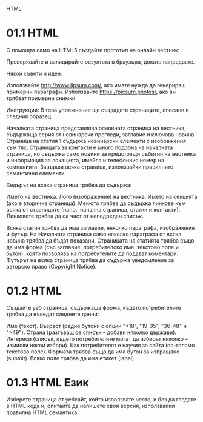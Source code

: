 HTML

# 01.1 HTML
С помощта само на HTML5 създайте прототип на онлайн вестник:

Проверявайте и валидирайте резултата в браузъра, докато напредвате.

Някои съвети и идеи:

Използвайте http://www.lipsum.com/, ако имате нужда да генерираш примерни параграфи.
Използвайте https://picsum.photos/, ако ви трябват примерни снимки.

Инструкции:
В това упражнение ще създадете страниците, описани в следния образец:


Началната страница представлява основната страница на вестника, съдържаща серия от новинарски прегледи, заглавие и ключова новина.
Страница на статия 1 съдържа новинарски елементи с изображения към тях.
Страницата за контакти е много подобна на началната страница, но съдържа само новини за предстоящи събития на вестника и информация за локацията, имейла и телефонния номер на компанията.
Завърши всяка страница, използвайки правилните семантични елементи.

Хедърът на всяка страница трябва да съдържа:

Името на вестника.
Лого (изображение) на вестника.
Името на секцията (ако е вторична страница).
Менюто трябва да съдържа линкове към всяка от страниците (напр., начална страница, статии и контакти).
Линковете трябва да са част от неподреден списък.

Всяка статия трябва да има заглавие, няколко параграфа, изображения и футър.
На Началната страница само няколко параграфа от всяка новина трябва да бъдат показани.
Страницата на статията трябва също да има форма (със заглавие, потребителско име, текстово поле и бутон), която позволява на потребителите да подават коментари.
Футърът на всяка страница трябва да съдържа уведомление за авторско право (Copyright Notice).

# 01.2 HTML
Създайте уеб страница, съдържаща форма, където потребителите трябва да въведат следните данни:

Име (текст).
Възраст (радио бутони с опции "<18", "19-35", "36-48" и ">49").
Страна (разгъващ се списък – добави няколко държави).
Интереси (списък, където потребителите могат да изберат няколко – измисли някои избори).
Как потребителят е научил за сайта (по-голямо текстово поле).
Формата трябва също да има бутон за изпращане (submit).
Всяко поле трябва да има етикет (label).

# 01.3 HTML Език
Изберете страница от уебсайт, който използвате често, и без да гледате в HTML кода ѝ, опитайте да напишете своя версия, използвайки правилна HTML семантика.

